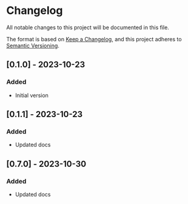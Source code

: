 # Changelog
All notable changes to this project will be documented in this file.

The format is based on [Keep a Changelog](https://keepachangelog.com/en/1.0.0/),
and this project adheres to [Semantic Versioning](https://semver.org/spec/v2.0.0.html).

## [0.1.0] - 2023-10-23
### Added
- Initial version

## [0.1.1] - 2023-10-23
### Added
- Updated docs

## [0.7.0] - 2023-10-30
### Added
- Updated docs
